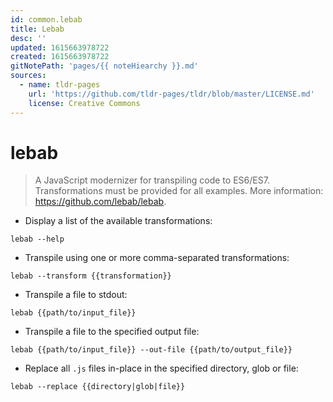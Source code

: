 ```yaml
---
id: common.lebab
title: Lebab
desc: ''
updated: 1615663978722
created: 1615663978722
gitNotePath: 'pages/{{ noteHiearchy }}.md'
sources:
  - name: tldr-pages
    url: 'https://github.com/tldr-pages/tldr/blob/master/LICENSE.md'
    license: Creative Commons
---
```

# lebab

> A JavaScript modernizer for transpiling code to ES6/ES7.
> Transformations must be provided for all examples.
> More information: <https://github.com/lebab/lebab>.

- Display a list of the available transformations:

`lebab --help`

- Transpile using one or more comma-separated transformations:

`lebab --transform {{transformation}}`

- Transpile a file to stdout:

`lebab {{path/to/input_file}}`

- Transpile a file to the specified output file:

`lebab {{path/to/input_file}} --out-file {{path/to/output_file}}`

- Replace all `.js` files in-place in the specified directory, glob or file:

`lebab --replace {{directory|glob|file}}`

